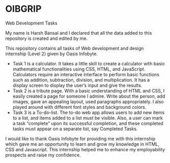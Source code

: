 # OIBGRIP
Web Development Tasks

My name is Harsh Bansal and I declared that all the data added to this repository is created and edited by me.

This repository contains all tasks of Web development and design internship (Level 2) given by Oasis Infobyte.

- Task 1 is a calculator. It takes a little skill to create a calculator with basic mathematical functionalities using CSS, HTML, and JavaScript. Calculators require an interactive interface to perform basic functions such as addition, subtraction, division, and multiplication. It has a display screen to display the user’s input and give the results.
- Task 2 is a tribute page. With a basic understanding of HTML and CSS, I easily created a page for someone I admire. Write about the person, add images, gave an appealing layout, used paragraphs appropriately. I also played around with different font styles and background colors.
- Task 3 is a To-do-list. The to-do web app allows users to add new items to a list, and items added to a list must be visible. Also, a user can mark a task “complete” upon its successful completion, and these completed tasks must appear on a separate list, say Completed Tasks.




I would like to thank Oasis Infobyte for providing me with this internship which gave me an opportunity to learn and grow my knowledge in HTML, CSS and Javascript. This internship helped me to enhance my employability prospects and raise my confidence. 
